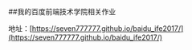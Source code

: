 ##我的百度前端技术学院相关作业

地址：[https://seven777777.github.io/baidu_ife2017/](https://seven777777.github.io/baidu_ife2017/)